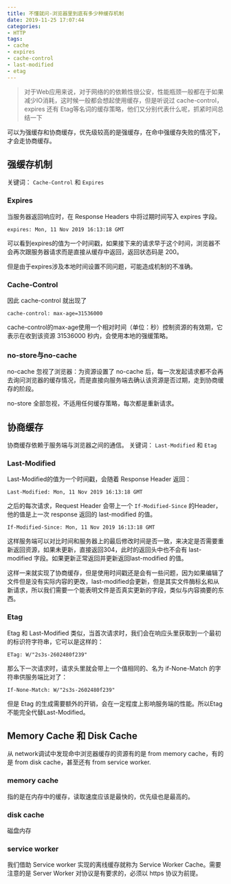 ```yaml
---
title: 不懂就问-浏览器里到底有多少种缓存机制
date: 2019-11-25 17:07:44
categories: 
- HTTP
tags:
- cache
- expires
- cache-control
- last-modified
- etag
---
```


> 对于Web应用来说，对于网络的的依赖性很公安，性能瓶颈一般都在于如果减少IO消耗，这时候一般都会想起使用缓存，但是听说过 cache-control，expires 还有 Etag等名词的缓存策略，他们又分别代表什么呢，抓紧时间总结一下

可以为强缓存和协商缓存，优先级较高的是强缓存，在命中强缓存失败的情况下，才会走协商缓存。

## 强缓存机制
关键词： `Cache-Control` 和 `Expires`

### Expires
当服务器返回响应时，在 Response Headers 中将过期时间写入 expires 字段。
```
expires: Mon, 11 Nov 2019 16:13:18 GMT
```
可以看到expires的值为一个时间戳，如果接下来的请求早于这个时间，浏览器不会再次跟服务器请求而是直接从缓存中返回，返回状态码是 200。

但是由于expires涉及本地时间设置不同问题，可能造成机制的不准确。

### Cache-Control
因此 cache-control 就出现了
```
cache-control: max-age=31536000
```
cache-control的max-age使用一个相对时间（单位：秒）控制资源的有效期，它表示在收到该资源 31536000 秒内，会使用本地的强缓策略。

### no-store与no-cache
no-cache 忽视了浏览器：为资源设置了 no-cache 后，每一次发起请求都不会再去询问浏览器的缓存情况，而是直接向服务端去确认该资源是否过期，走到协商缓存的阶段。

no-store 全部忽视，不适用任何缓存策略，每次都是重新请求。


## 协商缓存
协商缓存依赖于服务端与浏览器之间的通信。
关键词： `Last-Modified` 和 `Etag`

### Last-Modified
Last-Modified的值为一个时间戳，会随着 Response Header 返回：
```
Last-Modified: Mon, 11 Nov 2019 16:13:18 GMT
```
之后的每次请求，Request Header  会带上一个 `If-Modified-Since` 的Header，他的值是上一次 response 返回的 last-modified 的值。
```
If-Modified-Since: Mon, 11 Nov 2019 16:13:18 GMT
```

这样服务端可以对比时间和服务器上的最后修改时间是否一致，来决定是否需要重新返回资源，如果未更新，直接返回304，此时的返回头中也不会有 last-modified 字段。如果更新正常返回并更新返回last-modified 的值。

这样一来就实现了协商缓存，但是使用时间戳还是会有一些问题，因为如果编辑了文件但是没有实际内容的更改，last-modified会更新，但是其实文件酶标幺和从新请求，所以我们需要一个能表明文件是否真实更新的字段，类似与内容摘要的东西。

### Etag

Etag 和 Last-Modified 类似，当首次请求时，我们会在响应头里获取到一个最初的标识符字符串，它可以是这样的：
```
ETag: W/"2s3s-2602480f239"
```

那么下一次请求时，请求头里就会带上一个值相同的、名为 if-None-Match 的字符串供服务端比对了：
```
If-None-Match: W/"2s3s-2602480f239"
```
但是 Etag 的生成需要额外的开销，会在一定程度上影响服务端的性能。所以Etag不能完全代替Last-Modified。

## Memory Cache 和 Disk Cache

从 network调试中发现命中浏览器缓存的资源有的是 from memory cache，有的是 from disk cache，甚至还有 from service worker.

### memory cache
指的是在内存中的缓存，读取速度应该是最快的，优先级也是最高的。

### disk cache
磁盘内存

### service worker
我们借助 Service worker 实现的离线缓存就称为 Service Worker Cache。需要注意的是 Server Worker 对协议是有要求的，必须以 https 协议为前提。
